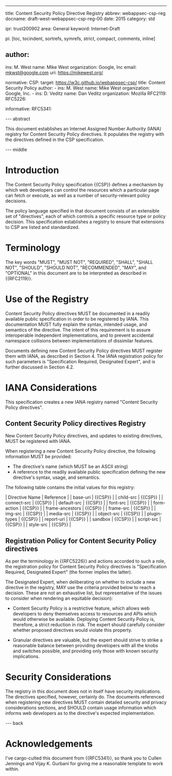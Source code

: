 ---
title: Content Security Policy Directive Registry
abbrev: webappsec-csp-reg
docname: draft-west-webappsec-csp-reg-00
date: 2015
category: std

ipr: trust200902
area: General
keyword: Internet-Draft

pi: [toc, tocindent, sortrefs, symrefs, strict, compact, comments, inline]

author:
-
  ins: M. West
  name: Mike West
  organization: Google, Inc
  email: mkwst@google.com
  uri: https://mikewest.org/

normative:
  CSP:
    target: https://w3c.github.io/webappsec-csp/
    title: Content Security Policy
    author:
    -
      ins: M. West
      name: Mike West
      organization: Google, Inc.
    -
      ins: D. Veditz
      name: Dan Veditz
      organization: Mozilla
  RFC2119:
  RFC5226:

informative:
  RFC5341:

--- abstract

This document establishes an Internet Assigned Number Authority (IANA) registry
for Content Security Policy directives. It populates the registry with the
directives defined in the CSP specification.

--- middle

# Introduction

The Content Security Policy specification {{CSP}} defines a mechanism by which
web developers can control the resources which a particular page can fetch or
execute, as well as a number of security-relevant policy decisions.

The policy language specified in that document consists of an extensible set
of "directives", each of which controls a specific resource type or policy
decision. This specification establishes a registry to ensure that extensions
to CSP are listed and standardized.

# Terminology

The key words "MUST", "MUST NOT", "REQUIRED", "SHALL", "SHALL NOT", "SHOULD",
"SHOULD NOT", "RECOMMENDED", "MAY", and "OPTIONAL" in this document are to be
interpreted as described in {{RFC2119}}.

# Use of the Registry

Content Security Policy directives MUST be documented in a readily available
public specification in order to be registered by IANA. This documentation MUST
fully explain the syntax, intended usage, and semantics of the directive. The
intent of this requirement is to assure interoperable independent
implementations, and to prevent accidental namespace collisions between
implementations of dissimilar features.

Documents defining new Content Security Policy directives MUST register them
with IANA, as described in Section 4. The IANA registration policy for such
parameters is "Specification Required, Designated Expert", and is further
discussed in Section 4.2.

# IANA Considerations

This specification creates a new IANA registry named "Content Security Policy
directives".

## Content Security Policy directives Registry

New Content Security Policy directives, and updates to existing directives, MUST
be registered with IANA.

When registering a new Content Security Policy directive, the following
information MUST be provided:

* The directive's name (which MUST be an ASCII string)
* A reference to the readily available public specification defining the new
  directive's syntax, usage, and semantics.

The following table contains the initial values for this registry:

| Directive Name  | Reference |
| base-uri        | {{CSP}}   |
| child-src       | {{CSP}}   |
| connect-src     | {{CSP}}   |
| default-src     | {{CSP}}   |
| font-src        | {{CSP}}   |
| form-action     | {{CSP}}   |
| frame-ancestors | {{CSP}}   |
| frame-src       | {{CSP}}   |
| img-src         | {{CSP}}   |
| media-src       | {{CSP}}   |
| object-src      | {{CSP}}   |
| plugin-types    | {{CSP}}   |
| report-uri      | {{CSP}}   |
| sandbox         | {{CSP}}   |
| script-src      | {{CSP}}   |
| style-src       | {{CSP}}   |

## Registration Policy for Content Security Policy directives

As per the terminology in {{RFC5226}} and actions accorded to such a role, the
registration policy for Content Security Policy directives is "Specification
Required, Designated Expert" (the former implies the latter).

The Designated Expert, when deliberating on whether to include a new directive
in the registry, MAY use the criteria provided below to reach a decision. These
are not an exhaustive list, but representative of the issues to consider when
rendering an equitable decision):

* Content Security Policy is a restrictive feature, which allows web developers
  to deny themselves access to resources and APIs which would otherwise be
  available. Deploying Content Security Policy is, therefore, a strict reduction
  in risk. The expert should carefully consider whether proposed directives
  would violate this property.

* Granular directives are valuable, but the expert should strive to strike a
  reasonable balance between providing developers with all the knobs and
  switches possible, and providing only those with known security implications.

# Security Considerations

The registry in this document does not in itself have security implications. The
directives specified, however, certainly do. The documents referenced when
registering new directives MUST contain detailed security and privacy
considerations sections, and SHOULD contain usage information which informs web
developers as to the directive's expected implementation.

--- back

# Acknowledgements

I've cargo-culted this document from {{RFC5341}}, so thank you to Cullen
Jennings and Vijay K. Gurbani for giving me a reasonable template to work
within.
